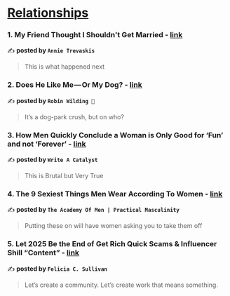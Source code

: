 
<h1><a href=https://medium.com/tag/relationships/recommended target="_blank" rel="noopener noreferrer">Relationships</a></h1>
<h3>1. My Friend Thought I Shouldn't Get Married - <a href="https://medium.com/@annietrevaskis/my-friend-thought-i-shouldnt-get-married-effede09a8f9" target="_blank" rel="noopener noreferrer">link</a></h3>

✍️ **posted by `Annie Trevaskis`**

<blockquote>This is what happened next</blockquote>

<h3>2. Does He Like Me — Or My Dog? - <a href="https://medium.com/@robin_wilding/does-he-like-me-or-my-dog-b57df623fbe0" target="_blank" rel="noopener noreferrer">link</a></h3>

✍️ **posted by `Robin Wilding 💎`**

<blockquote>It’s a dog-park crush, but on who?</blockquote>

<h3>3. How Men Quickly Conclude a Woman is Only Good for ‘Fun’ and not ‘Forever’ - <a href="https://medium.com/write-a-catalyst/how-men-quickly-conclude-a-woman-is-only-good-for-fun-and-not-forever-c59b95d1196b" target="_blank" rel="noopener noreferrer">link</a></h3>

✍️ **posted by `Write A Catalyst`**

<blockquote>This is Brutal but Very True</blockquote>

<h3>4. The 9 Sexiest Things Men Wear According To Women - <a href="https://medium.com/@Theacademyofmen/the-9-sexiest-things-men-wear-according-to-women-3e5ca06eda1c" target="_blank" rel="noopener noreferrer">link</a></h3>

✍️ **posted by `The Academy Of Men | Practical Masculinity`**

<blockquote>Putting these on will have women asking you to take them off</blockquote>

<h3>5. Let 2025 Be the End of Get Rich Quick Scams & Influencer Shill “Content” - <a href="https://medium.com/@felsull/let-2025-be-the-end-of-get-rich-quick-scams-influencer-shill-content-cf26263a744d" target="_blank" rel="noopener noreferrer">link</a></h3>

✍️ **posted by `Felicia C. Sullivan`**

<blockquote>Let’s create a community. Let’s create work that means something.</blockquote>

